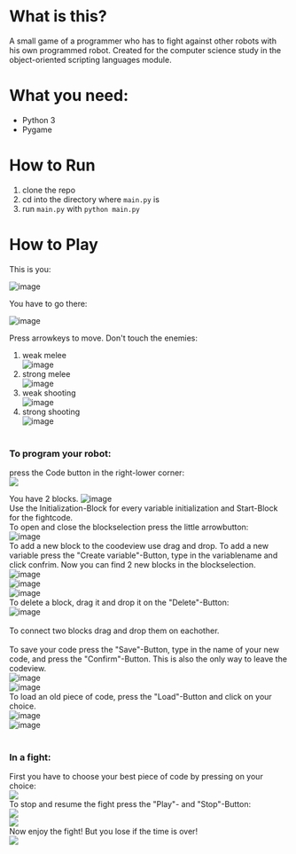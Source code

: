 # What is this?
A small game of a programmer who has to fight against other robots with his own programmed robot.
Created for the computer science study in the object-oriented scripting languages module.
# What you need:
 - Python 3
 - Pygame

# How to Run
 1) clone the repo
 2) cd into the directory where `main.py` is
 3) run `main.py` with `python main.py`

# How to Play
This is you:

![image](https://user-images.githubusercontent.com/79515919/172140648-db760993-f99a-4c38-b260-dbbeced527fc.png)

You have to go there:

![image](https://user-images.githubusercontent.com/79515919/172140773-e9afc7b4-a546-43c0-a2ea-b23ee18d7def.png)

Press arrowkeys to move. Don't touch the enemies:

1) weak melee </br> ![image](https://user-images.githubusercontent.com/79515919/172142208-c339a8a8-60f9-4e67-ac4a-e4b4129b9e13.png)
2) strong melee </br> ![image](https://user-images.githubusercontent.com/79515919/172142239-5647f46e-5071-4b6b-9425-122bcc8c7c7e.png)
3) weak shooting </br> ![image](https://user-images.githubusercontent.com/79515919/172142168-87e15617-be16-4d6e-b4c3-41b1f8692328.png) 
4) strong shooting </br> ![image](https://user-images.githubusercontent.com/79515919/172142418-ae6579a7-3972-440c-9cb4-b0137eaf3491.png)</br></br>

### To program your robot:
press the Code button in the right-lower corner:</br>
<image src="https://user-images.githubusercontent.com/79515919/172144433-7684b732-c002-400d-994e-7161d3f658b1.png"></image>

You have 2 blocks. 
![image](https://user-images.githubusercontent.com/79515919/172144777-bebe3cb5-670f-49b2-ada5-f978836c2f25.png)</br>
Use the Initialization-Block for every variable initialization and Start-Block for the fightcode. </br>
To open and close the blockselection press the little arrowbutton:</br>
![image](https://user-images.githubusercontent.com/79515919/172145440-7612cd79-6f74-4cbd-9f9b-e301852f39e7.png)</br>
To add a new block to the coodeview use drag and drop.
To add a new variable press the "Create variable"-Button, type in the variablename and click confrim. Now you can find 2 new blocks in the blockselection.</br>
![image](https://user-images.githubusercontent.com/79515919/172146748-273f3997-831c-4544-ae88-e61e972fceb6.png)</br>
![image](https://user-images.githubusercontent.com/79515919/172146811-70006f06-df6b-418a-af4d-6bf9565a8ab6.png)</br>
![image](https://user-images.githubusercontent.com/79515919/172146859-e7805962-824d-479b-8ec8-54a0f42816bb.png)</br>
To delete a block, drag it and drop it on the "Delete"-Button: </br>
![image](https://user-images.githubusercontent.com/79515919/172147230-4021559b-5dc0-444f-b1ef-9281a6c7ea34.png)</br>
</br>
To connect two blocks drag and drop them on eachother.</br>
</br>
To save your code press the "Save"-Button, type in the name of your new code, and press the "Confirm"-Button. 
This is also the only way to leave the codeview.</br>
![image](https://user-images.githubusercontent.com/79515919/172147553-69c1432e-d5d6-4905-ab0d-f30be681bdb8.png)</br>
![image](https://user-images.githubusercontent.com/79515919/172147597-4dc6592e-ae6e-4378-aa7d-2bfb84154505.png)</br>
To load an old piece of code, press the "Load"-Button and click on your choice.</br>
![image](https://user-images.githubusercontent.com/79515919/172148121-18c85af1-ab26-4575-8d7a-0276cc530f5d.png)</br>
![image](https://user-images.githubusercontent.com/79515919/172148144-8f870474-0c06-4500-8ebb-76c90174896c.png)</br>
</br>
### In a fight:
First you have to choose your best piece of code by pressing on your choice:</br>
<image src="https://user-images.githubusercontent.com/79515919/172148144-8f870474-0c06-4500-8ebb-76c90174896c.png"></image></br>
To stop and resume the fight press the "Play"- and "Stop"-Button:</br>
<image src="https://user-images.githubusercontent.com/79515919/172149432-6d3d0e43-2167-475c-bbdc-7113295b4a95.png"></image></br>
<image src="https://user-images.githubusercontent.com/79515919/172149466-b147139e-4763-438f-b00c-7dc545eeb777.png"></image></br>
Now enjoy the fight! But you lose if the time is over!</br>
<image src="https://user-images.githubusercontent.com/79515919/172149900-aa44cd43-7169-4afd-aa7b-f7e571f4ec0f.png"></image></br>

